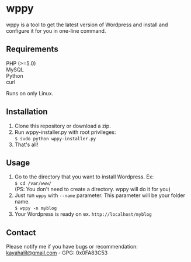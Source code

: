 wppy
====

wppy is a tool to get the latest version of Wordpress and install and configure it for you in one-line command.



Requirements
----

PHP (>=5.0)<br>
MySQL<br>
Python<br>
curl

Runs on only Linux.



Installation
----

1. Clone this repository or download a zip.
2. Run wppy-installer.py with root privileges:<br>
    ```$ sudo python wppy-installer.py```
3. That's all!



Usage
----

1. Go to the directory that you want to install Wordpress. Ex:<br>
    ```$ cd /var/www/```<br>
   (PS: You don't need to create a directory. wppy will do it for you)
2. Just run ```wppy``` with ```--name``` parameter. This parameter will be your folder name.<br>
    ```$ wppy -n myblog```
3. Your Wordpress is ready on ex. ```http://localhost/myblog```



Contact
----

Please notify me if you have bugs or recommendation:<br>
kayahalil@gmail.com - GPG: 0x0FA83C53
